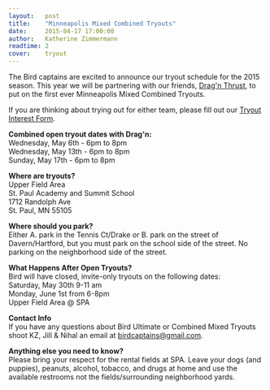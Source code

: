 ```yaml
---
layout:   post
title:    "Minneapolis Mixed Combined Tryouts"
date:     2015-04-17 17:00:00
author:   Katherine Zimmermann
readtime: 2
cover:    tryout
---
```


The Bird captains are excited to announce our tryout schedule for the 2015 season. This year we will be partnering with our friends, [Drag'n Thrust](http://www.dragnthrust.com/), to put on the first ever Minneapolis Mixed Combined Tryouts.

If you are thinking about trying out for either team, please fill out our [Tryout Interest Form](http://goo.gl/forms/ZpN4j1vNZC).

<!--more-->

__Combined open tryout dates with Drag'n:__<br/>
Wednesday, May 6th - 6pm to 8pm<br/>
Wednesday, May 13th - 6pm to 8pm<br/>
Sunday, May 17th - 6pm to 8pm

__Where are tryouts?__<br/>
Upper Field Area<br/>
St. Paul Academy and Summit School<br/>
1712 Randolph Ave<br/>
St. Paul, MN 55105

__Where should you park?__<br/>
Either A. park in the Tennis Ct/Drake or B. park on the street of Davern/Hartford, but you must park on the school side of the street. No parking on the neighborhood side of the street. 

__What Happens After Open Tryouts?__<br/>
Bird will have closed, invite-only tryouts on the following dates:<br/>
Saturday, May 30th 9-11 am<br/>
Monday, June 1st from 6-8pm <br/>
Upper Field Area @ SPA

__Contact Info__<br/>
If you have any questions about Bird Ultimate or Combined Mixed Tryouts shoot KZ, Jill & Nihal an email at [birdcaptains@gmail.com](mailto:birdcaptains@gmail.com).

__Anything else you need to know?__<br/>
Please bring your respect for the rental fields at SPA.  Leave your dogs (and puppies), peanuts, alcohol, tobacco, and drugs at home and use the available restrooms not the fields/surrounding neighborhood yards.